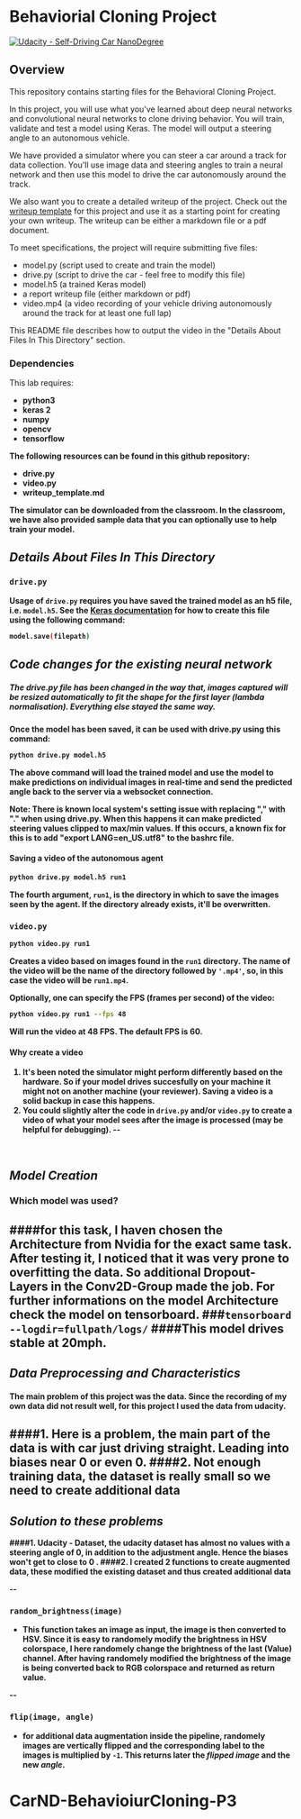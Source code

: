 # Behaviorial Cloning Project

[![Udacity - Self-Driving Car NanoDegree](https://s3.amazonaws.com/udacity-sdc/github/shield-carnd.svg)](http://www.udacity.com/drive)

Overview
---
This repository contains starting files for the Behavioral Cloning Project.

In this project, you will use what you've learned about deep neural networks and convolutional neural networks to clone driving behavior. You will train, validate and test a model using Keras. The model will output a steering angle to an autonomous vehicle.

We have provided a simulator where you can steer a car around a track for data collection. You'll use image data and steering angles to train a neural network and then use this model to drive the car autonomously around the track.

We also want you to create a detailed writeup of the project. Check out the [writeup template](https://github.com/udacity/CarND-Behavioral-Cloning-P3/blob/master/writeup_template.md) for this project and use it as a starting point for creating your own writeup. The writeup can be either a markdown file or a pdf document.

To meet specifications, the project will require submitting five files: 
* model.py (script used to create and train the model)
* drive.py (script to drive the car - feel free to modify this file)
* model.h5 (a trained Keras model)
* a report writeup file (either markdown or pdf)
* video.mp4 (a video recording of your vehicle driving autonomously around the track for at least one full lap)

This README file describes how to output the video in the "Details About Files In This Directory" section.


### Dependencies
This lab requires:

* <b>python3
* <b>keras 2
* <b>numpy
* <b>opencv
* <b>tensorflow

The following resources can be found in this github repository:
* drive.py
* video.py
* writeup_template.md

The simulator can be downloaded from the classroom. In the classroom, we have also provided sample data that you can optionally use to help train your model.

## _Details About Files In This Directory_

### `drive.py`

Usage of `drive.py` requires you have saved the trained model as an h5 file, i.e. `model.h5`. See the [Keras documentation](https://keras.io/getting-started/faq/#how-can-i-save-a-keras-model) for how to create this file using the following command:
```sh
model.save(filepath)
```
## _Code changes for the existing neural network_
##### The drive.py file has been changed in the way that, images captured will be resized automatically to fit the shape for the first layer (lambda normalisation). Everything else stayed the same way. 


Once the model has been saved, it can be used with drive.py using this command:

```sh
python drive.py model.h5
```

The above command will load the trained model and use the model to make predictions on individual images in real-time and send the predicted angle back to the server via a websocket connection.

Note: There is known local system's setting issue with replacing "," with "." when using drive.py. When this happens it can make predicted steering values clipped to max/min values. If this occurs, a known fix for this is to add "export LANG=en_US.utf8" to the bashrc file.

#### Saving a video of the autonomous agent

```sh
python drive.py model.h5 run1
```

The fourth argument, `run1`, is the directory in which to save the images seen by the agent. If the directory already exists, it'll be overwritten.

### `video.py`

```sh
python video.py run1
```

Creates a video based on images found in the `run1` directory. The name of the video will be the name of the directory followed by `'.mp4'`, so, in this case the video will be `run1.mp4`.

Optionally, one can specify the FPS (frames per second) of the video:

```sh
python video.py run1 --fps 48
```

Will run the video at 48 FPS. The default FPS is 60.

#### Why create a video

1. It's been noted the simulator might perform differently based on the hardware. So if your model drives succesfully on your machine it might not on another machine (your reviewer). Saving a video is a solid backup in case this happens.
2. You could slightly alter the code in `drive.py` and/or `video.py` to create a video of what your model sees after the image is processed (may be helpful for debugging).
--
<br>

## _Model Creation_

### Which model was used?
####for this task, I haven chosen the Architecture from Nvidia for the exact same task. After testing it, I noticed that it was very prone to overfitting the data. So additional Dropout-Layers in the Conv2D-Group made the job. For further informations on the model Architecture check the model on tensorboard.
###`tensorboard --logdir=fullpath/logs/`
####This model drives stable at 20mph. 
--

## _Data Preprocessing and Characteristics_

#### The main problem of this project was the data. Since the recording of my own data did not result well, for this project I used the data from udacity.

####1. Here is a problem, the main part of the data is with car just driving straight. Leading into biases near 0 or even 0.
####2. Not enough training data, the dataset is really small so we need to create additional data
--

## _Solution to these problems_

####1. Udacity - Dataset, the udacity dataset has almost no values with a steering angle of 0, in addition to the adjustment angle. Hence the biases won't get to close to 0 .
####2. I created 2 functions to create augmented data, these modified the existing dataset and thus created additional data

--
### `random_brightness(image)`

*  This function takes an image as input, the image is then converted to HSV. Since it is easy to randomely modify the brightness in HSV colorspace, I here randomely change the brightness of the last (Value) channel. After having randomely modified the brightness of the image is being converted back to RGB colorspace and returned as return value.

--

### `flip(image, angle)`
* for additional data augmentation inside the pipeline, randomely images are vertically flipped and the corresponding label to the images is multiplied by `-1`. This returns later the _flipped image_ and the new _angle_.


# CarND-BehavioiurCloning-P3
